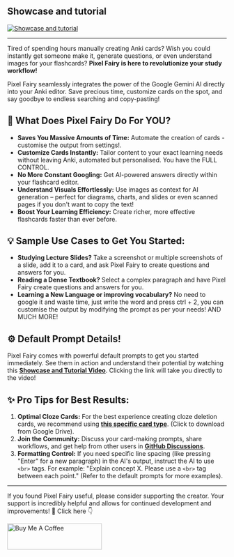 ## Showcase and tutorial

<a href="https://youtu.be/R19qORouQ_4?feature=shared" target="_blank">
  <img src="https://i.ibb.co/DPFhs6Nz/thumb.jpg" alt="Showcase and tutorial" style="max-width: 560px;">
</a>

---

Tired of spending hours manually creating Anki cards? Wish you could instantly get someone make it, generate questions, or even understand images for your flashcards? **Pixel Fairy is here to revolutionize your study workflow!**

Pixel Fairy seamlessly integrates the power of the Google Gemini AI directly into your Anki editor. Save precious time, customize cards on the spot, and say goodbye to endless searching and copy-pasting! 

## 🤔 What Does Pixel Fairy Do For YOU?

* **Saves You Massive Amounts of Time:** Automate the creation of cards - customise the output from settings!.
* **Customize Cards Instantly:** Tailor content to your exact learning needs without leaving Anki, automated but personalised. You have the FULL CONTROL.
* **No More Constant Googling:** Get AI-powered answers directly within your flashcard editor.
* **Understand Visuals Effortlessly:** Use images as context for AI generation – perfect for diagrams, charts, and slides or even scanned pages if you don't want to copy the text!
* **Boost Your Learning Efficiency:** Create richer, more effective flashcards faster than ever before.

## 💡 Sample Use Cases to Get You Started:

* **Studying Lecture Slides?** Take a screenshot or multiple screenshots of a slide, add it to a card, and ask Pixel Fairy to create questions and answers for you.
* **Reading a Dense Textbook?** Select a complex paragraph and have Pixel Fairy create questions and answers for you.
* **Learning a New Language or improving vocabulary?** No need to google it and waste time, just write the word and press ctrl + 2, you can customise the output by modifying the prompt as per your needs! 
AND MUCH MORE!

## ⚙️ Default Prompt Details!

Pixel Fairy comes with powerful default prompts to get you started immediately. See them in action and understand their potential by watching this **[Showcase and Tutorial Video](https://youtu.be/R19qORouQ_4?feature=shared)**. Clicking the link will take you directly to the video!

## ✨ Pro Tips for Best Results:

1. **Optimal Cloze Cards:** For the best experience creating cloze deletion cards, we recommend using **[this specific card type](https://drive.google.com/file/d/1pwso7j7rE1mLouopf4Jl57usPOO3gSvX/view?usp=drive_link)**. (Click to download from Google Drive).
2. **Join the Community:** Discuss your card-making prompts, share workflows, and get help from other users in **[GitHub Discussions](https://github.com/sajee05/PixelFairy_Anki_addon/discussions)**.
3. **Formatting Control:** If you need specific line spacing (like pressing "Enter" for a new paragraph) in the AI's output, instruct the AI to use `<br>` tags. For example: "Explain concept X. Please use a `<br>` tag between each point." (Refer to the default prompts for more examples).

---

If you found Pixel Fairy useful, please consider supporting the creator. Your support is incredibly helpful and allows for continued development and improvements! 💝 Click here 👇

<a href="https://www.buymeacoffee.com/he7cules" target="_blank"><img src="https://cdn.buymeacoffee.com/buttons/v2/arial-yellow.png" alt="Buy Me A Coffee" style="height: 60px !important;width: 217px !important;" ></a>

